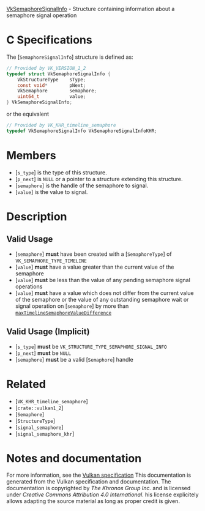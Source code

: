[VkSemaphoreSignalInfo](https://www.khronos.org/registry/vulkan/specs/1.3-extensions/man/html/VkSemaphoreSignalInfo.html) - Structure containing information about a semaphore signal operation

# C Specifications
The [`SemaphoreSignalInfo`] structure is defined as:
```c
// Provided by VK_VERSION_1_2
typedef struct VkSemaphoreSignalInfo {
    VkStructureType    sType;
    const void*        pNext;
    VkSemaphore        semaphore;
    uint64_t           value;
} VkSemaphoreSignalInfo;
```
or the equivalent
```c
// Provided by VK_KHR_timeline_semaphore
typedef VkSemaphoreSignalInfo VkSemaphoreSignalInfoKHR;
```

# Members
- [`s_type`] is the type of this structure.
- [`p_next`] is `NULL` or a pointer to a structure extending this structure.
- [`semaphore`] is the handle of the semaphore to signal.
- [`value`] is the value to signal.

# Description
## Valid Usage
-  [`semaphore`] **must**  have been created with a [`SemaphoreType`] of `VK_SEMAPHORE_TYPE_TIMELINE`
-  [`value`] **must**  have a value greater than the current value of the semaphore
-  [`value`] **must**  be less than the value of any pending semaphore signal operations
-  [`value`] **must**  have a value which does not differ from the current value of the semaphore or the value of any outstanding semaphore wait or signal operation on [`semaphore`] by more than [`maxTimelineSemaphoreValueDifference`](https://www.khronos.org/registry/vulkan/specs/1.3-extensions/html/vkspec.html#limits-maxTimelineSemaphoreValueDifference)

## Valid Usage (Implicit)
-  [`s_type`] **must**  be `VK_STRUCTURE_TYPE_SEMAPHORE_SIGNAL_INFO`
-  [`p_next`] **must**  be `NULL`
-  [`semaphore`] **must**  be a valid [`Semaphore`] handle

# Related
- [`VK_KHR_timeline_semaphore`]
- [`crate::vulkan1_2`]
- [`Semaphore`]
- [`StructureType`]
- [`signal_semaphore`]
- [`signal_semaphore_khr`]

# Notes and documentation
For more information, see the [Vulkan specification](https://www.khronos.org/registry/vulkan/specs/1.3-extensions/html/vkspec.html)
This documentation is generated from the Vulkan specification and documentation.
The documentation is copyrighted by *The Khronos Group Inc.* and is licensed under *Creative Commons Attribution 4.0 International*.
his license explicitely allows adapting the source material as long as proper credit is given.
        